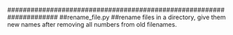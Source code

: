 #####################################################################
##rename_file.py
##rename files in a directory, give them new names after removing all numbers from old filenames. 

